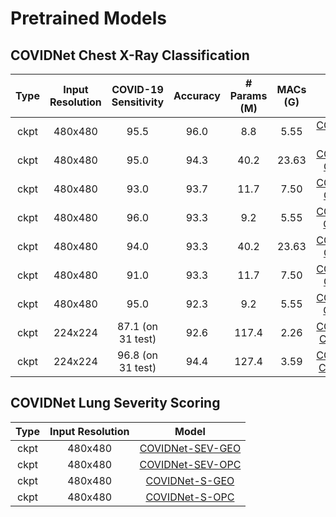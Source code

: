 # Pretrained Models

## COVIDNet Chest X-Ray Classification
|  Type | Input Resolution | COVID-19 Sensitivity | Accuracy | # Params (M) | MACs (G) |        Model        |
|:-----:|:----------------:|:--------------------:|:--------:|:------------:|:--------:|:-------------------:|
|  ckpt |      480x480     |         95.5         |   96.0   |      8.8    |  5.55   |[COVIDNet-CXR-2](https://bit.ly/COVIDNet-CXR-2)|
|  ckpt |      480x480     |         95.0         |   94.3   |      40.2    |  23.63   |[COVIDNet-CXR4-A](https://bit.ly/COVIDNet-CXR4-A)|
|  ckpt |      480x480     |         93.0         |   93.7   |      11.7    |   7.50   |[COVIDNet-CXR4-B](https://bit.ly/COVIDNet-CXR4-B)|
|  ckpt |      480x480     |         96.0         |   93.3   |       9.2    |   5.55   |[COVIDNet-CXR4-C](https://bit.ly/COVIDNet-CXR4-C)|
|  ckpt |      480x480     |         94.0         |   93.3   |      40.2    |  23.63   |[COVIDNet-CXR3-A](https://bit.ly/COVIDNet-CXR3-A)|
|  ckpt |      480x480     |         91.0         |   93.3   |      11.7    |   7.50   |[COVIDNet-CXR3-B](https://bit.ly/COVIDNet-CXR3-B)|
|  ckpt |      480x480     |         95.0         |   92.3   |       9.2    |   5.55   |[COVIDNet-CXR3-C](https://bit.ly/COVIDNet-CXR3-C)|
|  ckpt |      224x224     |   87.1 (on 31 test)  |   92.6   |     117.4    |   2.26   |[COVIDNet-CXR Small](https://bit.ly/CovidNet-CXR-Small)|
|  ckpt |      224x224     |   96.8 (on 31 test)  |   94.4   |     127.4    |   3.59   |[COVIDNet-CXR Large](https://bit.ly/CovidNet-CXR-Large)|

## COVIDNet Lung Severity Scoring
|  Type | Input Resolution |        Model        |
|:-----:|:----------------:|:-------------------:|
|  ckpt |      480x480     |[COVIDNet-SEV-GEO](https://bit.ly/COVIDNet-SEV-GEO)|
|  ckpt |      480x480     |[COVIDNet-SEV-OPC](https://bit.ly/COVIDNet-SEV-OPC)|
|  ckpt |      480x480     |[COVIDNet-S-GEO](https://bit.ly/COVIDNet-S-GEO)|
|  ckpt |      480x480     |[COVIDNet-S-OPC](https://bit.ly/COVIDNet-S-OPC)|

